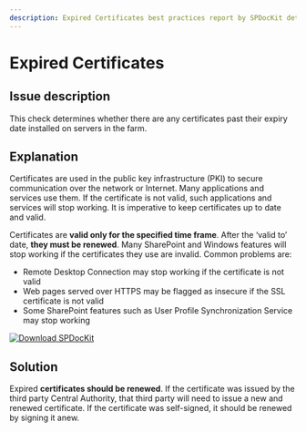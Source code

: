 ```yaml
---
description: Expired Certificates best practices report by SPDocKit determines whether there are any certificates past their expiry date installed on servers in the farm.
---
```


# Expired Certificates

## Issue description

This check determines whether there are any certificates past their expiry date installed on servers in the farm.

## Explanation

Certificates are used in the public key infrastructure \(PKI\) to secure communication over the network or Internet. Many applications and services use them. If the certificate is not valid, such applications and services will stop working. It is imperative to keep certificates up to date and valid.

Certificates are **valid only for the specified time frame**. After the ‘valid to’ date, **they must be renewed**. Many SharePoint and Windows features will stop working if the certificates they use are invalid. Common problems are:

* Remote Desktop Connection may stop working if the certificate is not valid
* Web pages served over HTTPS may be flagged as insecure if the SSL certificate is not valid
* Some SharePoint features such as User Profile Synchronization Service may stop working

[![Download SPDocKit](/img/spdockit-download.png)](http://bit.ly/2US0Zna)

## Solution

Expired **certificates should be renewed**. If the certificate was issued by the third party Central Authority, that third party will need to issue a new and renewed certificate. If the certificate was self-signed, it should be renewed by signing it anew.

